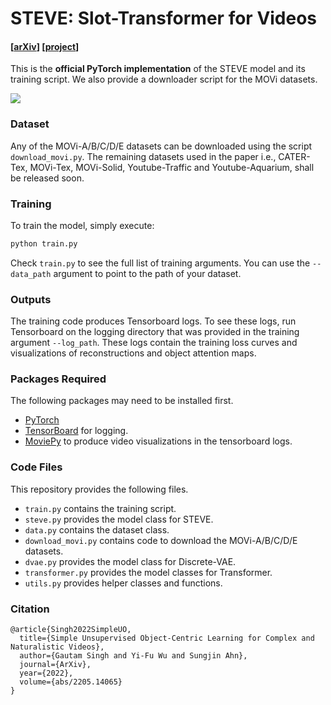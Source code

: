 
# STEVE: Slot-Transformer for Videos 

#### [[arXiv](https://arxiv.org/abs/2205.14065)] [[project](https://sites.google.com/view/slot-transformer-for-videos)]

This is the **official PyTorch implementation** of the STEVE model and its training script. We also provide a downloader script for the MOVi datasets.

<img src="https://i.imgur.com/P6seoRd.gif">

### Dataset
Any of the MOVi-A/B/C/D/E datasets can be downloaded using the script `download_movi.py`. The remaining datasets used in the paper i.e., CATER-Tex, MOVi-Tex, MOVi-Solid, Youtube-Traffic and Youtube-Aquarium, shall be released soon.

### Training
To train the model, simply execute:
```bash
python train.py
```
Check `train.py` to see the full list of training arguments. You can use the `--data_path` argument to point to the path of your dataset.

### Outputs
The training code produces Tensorboard logs. To see these logs, run Tensorboard on the logging directory that was provided in the training argument `--log_path`. These logs contain the training loss curves and visualizations of reconstructions and object attention maps.

### Packages Required
The following packages may need to be installed first.
- [PyTorch](https://pytorch.org/)
- [TensorBoard](https://pypi.org/project/tensorboard/) for logging.
- [MoviePy](https://pypi.org/project/moviepy/) to produce video visualizations in the tensorboard logs.

### Code Files
This repository provides the following files.
- `train.py` contains the training script.
- `steve.py` provides the model class for STEVE.
- `data.py` contains the dataset class.
- `download_movi.py` contains code to download the MOVi-A/B/C/D/E datasets.
- `dvae.py` provides the model class for Discrete-VAE.
- `transformer.py` provides the model classes for Transformer.
- `utils.py` provides helper classes and functions.

### Citation
```
@article{Singh2022SimpleUO,
  title={Simple Unsupervised Object-Centric Learning for Complex and Naturalistic Videos},
  author={Gautam Singh and Yi-Fu Wu and Sungjin Ahn},
  journal={ArXiv},
  year={2022},
  volume={abs/2205.14065}
}
```